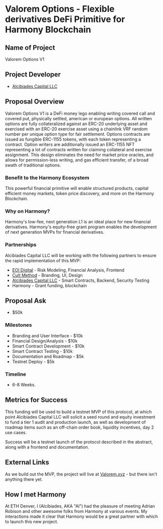 # Valorem Options - Flexible derivatives DeFi Primitive for Harmony Blockchain

## Name of Project

Valorem Options V1

## Project Developer

- [Alcibiades Capital LLC](https://alcibiades.capital/about/)

## Proposal Overview

Valorem Options V1 is a DeFi money lego enabling writing covered call and covered put, physically settled, american or 
european options. All written options are fully collateralized against an ERC-20 underlying asset and exercised with an 
ERC-20 exercise asset using a chainlink VRF random number per unique option type for fair settlement. Options contracts 
are issued as fungible ERC-1155 tokens, with each token representing a contract. Option writers are additionally issued 
an ERC-1155 NFT representing a lot of contracts written for claiming collateral and exercise assignment. This design 
eliminates the need for market price oracles, and allows for permission-less writing, and gas efficient transfer, of
a broad swath of traditional options.

### Benefit to the Harmony Ecosystem

This powerful financial primitive will enable structured products, capital efficient money markets, token price 
discovery, and more on the Harmony Blockchain.

### Why on Harmony?

Harmony's low-fee, next generation L1 is an ideal place for new financial derivatives. Harmony's equity-free grant 
program enables the development of next generation MVPs for financial derivatives.

### Partnerships

Alcibiades Capital LLC will be working with the following partners to ensure the rapid implementation of this MVP:

- [EOI Digital](https://transform.eoi.digital/) - Risk Modeling, Financial Analysis, Frontend
- [Cult Method](https://cultmethod.com/) - Branding, UI, Design
- [Alcibiades Capital LLC](https://alcibiades.capital/consulting/) - Smart Contracts, Backend, Security Testing
- Harmony - Grant funding, blockchain

## Proposal Ask

- $50k

### Milestones

- Branding and User Interface - $10k
- Financial Design/Analysis - $10k
- Smart Contract Development - $10k
- Smart Contract Testing - $10k
- Documentation and Roadmap - $5k
- Testnet Deploy - $5k

### Timeline

- 6-8 Weeks.

## Metrics for Success

This funding will be used to build a testnet MVP of this protocol, at which point Alcibiades Capital LLC will solicit a 
seed round and equity investment to fund a tier 1 audit and production launch, as well as development of roadmap items
such as an off-chain order book, liquidity incentives, day 2 use cases.

Success will be a testnet launch of the protocol described in the abstract, along with a frontend and documentation.

## External Links

As we build out the MVP, the project will live at [Valorem.xyz](https://valorem.xyz) - but there isn't anything there 
 yet.

## How I met Harmony

At ETH Denver, I (Alcibiades, AKA "Al") had the pleasure of meeting Adrian Robison and other awesome folks from 
Harmony at various events. My interactions made it clear that Harmony would be a great partner with which to launch 
this new project.



